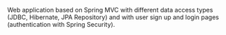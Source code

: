 Web application based on Spring MVC with different data access types (JDBC, Hibernate, JPA Repository) and with user sign up and login pages (authentication with Spring Security).
